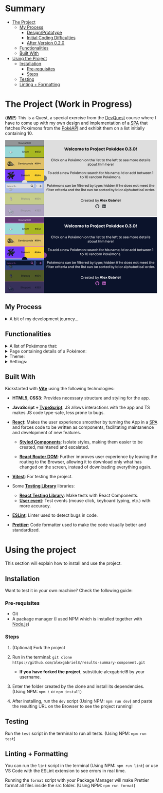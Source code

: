 # Summary

- [The Project](#the-project)
   - [My Process](#my-process)
      - [Design/Prototype](#designprototype)
      - [Initial Coding Difficulties](#initial-coding-difficulties)
      - [After Version 0.2.0](#after-version-020)
   - [Functionalities](#functionalities)
   - [Built With](#built-with)
- [Using the Project](#using-the-project)
   - [Installation](#installation)
      - [Pre-requisites](#pre-requisites)
      - [Steps](#steps)
   - [Testing](#testing)
   - [Linting + Formatting](#linting--formatting)

# The Project (Work in Progress)

(<b><abbr title="Work in progress">WIP</abbr></b>) This is a Quest, a special exercise from the [DevQuest](https://br.linkedin.com/school/devquest-dev-em-dobro/) course where I have to come up with my own design and implementation of a <abbr title="Single Page Application">SPA</abbr> that fetches Pokémons from the [PokéAPI](https://pokeapi.co/) and exhibit them on a list initially containing 10.

<img src="./readme-assets/welcome-desktop-light.png" width="500"> <img src="./readme-assets/welcome-desktop-dark.png" width="500">

## My Process

<details>

   <summary>A bit of my development journey...</summary>

   What was supposed to be an exercise for a course, became a personal project when I got excited to implement many extra things that weren't asked.

   ### Design/Prototype

   If you want to check the Project's [design](https://www.figma.com/file/5D3noXVHYhTpYkDuyM9ttH), change the visibility of the Settings Modal and the pages inside Outlet in order to see only the part you want:
   <img src="./readme-assets/navigate-figma-design.png" alt="screenshot of Figma design" width="500">

   There were many things I wanted to develop, but I needed something to visualize them all working together, which made me create my first [Figma design](https://www.figma.com/file/5D3noXVHYhTpYkDuyM9ttH).

   This part was already challenging, because I had to decide what I would implement, how they should look and if they were feasible.

   For the themes, I tried choosing colors that reminded something about Pokémon. The light theme used the Pokédex's red and a light gray to simulate the lit screen. The dark theme colors were inspired in the Master Ball.

   I wanted to create a theme structure that would allow me to use both light and dark themes by coding few conditionals, this led me to devise an object structure for them and create two versions of the app in my Figma design, to see if the colors looked good on both themes.

   ### Initial Coding Difficulties

   Being my first personal project and one with a complexity I never dealed before, it was difficult coding it, with some highlights being:

   - Had to search and even ask ChatGPT for help with TypeScript because I recently started learning it when I decided to use on the Project.

   - Implementing two sections with their own scroll — the Pokémon List and the Outlet — that would smoothly adjust their sizes whenever the list was toggled open/closed along with creating top and bottom bars that would follow the user's scroll on the list required a lot of trial and error.

   - How to store the Pokémons and how to manage its manipulation, from recovering from Local Storage to adding multiple Pokémons one after the other to the list.

   ### After Version 0.2.0

   Since the basic structure of the project was done by version 0.2.0, I could focus more on the new features themselves, which reduced a bit of the complexity of developing the project.

   There was another reason for development to get easier: it took a lot of time to reach this version, which allowed me to improve as a developer and code future ones better.

</details>

## Functionalities

<details>

   <summary>A list of Pokémons that:</summary>

   - Is initially populated with 10 Pokémons fetched from the PokéAPI or recovered from user's Local Storage if saved there.
   - Can be increased by typing the Pokémon's name or ID or by letting the App get 1 to 10 random ones.
   - Exhibits amount of Pokémons inside it.
   - (WIP) Can sort Pokémons by ID, name or type(s).
   - (WIP) Can filter by type(s).

</details>

<details>

   <summary>Page containing details of a Pokémon:</summary>

      - Shows Pokemon artwork, name, ID, Genus, types, stats, habitat, height, weight, generation, description, abilities and moves.
      - Shows previous and next Pokémons based on the ID of the current Pokémon.

</details>

<details>

   <summary>Theme:</summary>

   - Starts with light or dark theme depending on user's preference.
   - Toggle between light and dark themes.

</details>

<details>

   <summary>Settings:</summary>

   - Let user choose animated or static sprites for the Pokémon List.
   - Allow to save or not Pokémon List in Local Storage.
   - Empty the Pokémon List.

</details>

## Built With

Kickstarted with <strong>[Vite](https://vitejs.dev/)</strong> using the following technologies:

- <strong>HTML5, CSS3</strong>: Provides necessary structure and styling for the app.

- <strong>JavaScript + [TypeScript](https://www.typescriptlang.org/)</strong>: JS allows interactions with the app and TS makes JS code type-safe, less prone to bugs.

- <strong>[React](https://react.dev/)</strong>: Makes the user experience smoother by turning the App in a <abbr title="Single Page Application">SPA</abbr> and forces code to be written as components, facilitating maintanence and development of new features.

   - <strong>[Styled Components](https://styled-components.com/)</strong>: Isolate styles, making them easier to be created, maintaned and escalated.

   - <strong>[React Router DOM](https://reactrouter.com/)</strong>: Further improves user experience by leaving the routing to the Browser, allowing it to download only what has changed on the screen, instead of downloading everything again.

- <strong>[Vitest](https://vitest.dev/)</strong>: For testing the project.

- Some <strong>[Testing Library](https://testing-library.com/)</strong> libraries:
   - <strong>[React Testing Library](https://testing-library.com/docs/react-testing-library/intro/)</strong>: Make tests with React Components.
   - <strong>[User event](https://testing-library.com/docs/user-event/intro/)</strong>: Test events (mouse click, keyboard typing, etc.) with more accuracy.
- <strong>[ESLint](https://eslint.org/)</strong>: Linter used to detect bugs in code.

- <strong>[Prettier](https://prettier.io/)</strong>: Code formatter used to make the code visually better and standardized.


# Using the project

This section will explain how to install and use the project.

## Installation

Want to test it in your own machine? Check the following guide:

### Pre-requisites

- Git
- A package manager (I used NPM which is installed together with [Node.js](https://nodejs.dev))

### Steps

1. (Optional) Fork the project

2. Run in the terminal: `git clone https://github.com/alexgabriel8/results-summary-component.git`
   - <b>If you have forked the project</b>, substitute alexgabriel8 by your username.

3. Enter the folder created by the clone and install its dependencies. (Using NPM: `npm i` or `npm install`)

4. After installing, run the `dev` script (Using NPM: `npm run dev`) and paste the resulting URL on the Browser to see the project running!

## Testing

Run the `test` script in the terminal to run all tests. (Using NPM: `npm run test`)

## Linting + Formatting

You can run the `lint` script in the terminal (Using NPM: `npm run lint`) or use VS Code with the ESLint extension to see errors in real time.

Running the `format` script with your Package Manager will make Prettier format all files inside the src folder. (Using NPM: `npm run format`)